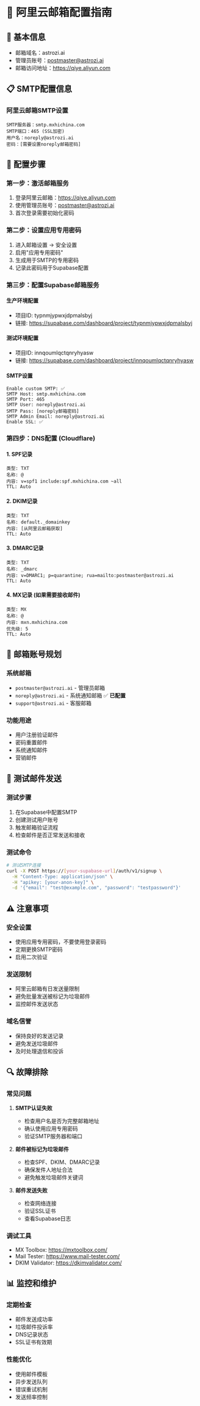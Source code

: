 # 📧 阿里云邮箱配置指南

## 🎯 基本信息
- 邮箱域名：astrozi.ai
- 管理员账号：postmaster@astrozi.ai
- 邮箱访问地址：https://qiye.aliyun.com

## 📋 SMTP配置信息

### 阿里云邮箱SMTP设置
```
SMTP服务器：smtp.mxhichina.com
SMTP端口：465 (SSL加密)
用户名：noreply@astrozi.ai
密码：[需要设置noreply邮箱密码]
```

## 🔧 配置步骤

### 第一步：激活邮箱服务
1. 登录阿里云邮箱：https://qiye.aliyun.com
2. 使用管理员账号：postmaster@astrozi.ai
3. 首次登录需要初始化密码

### 第二步：设置应用专用密码
1. 进入邮箱设置 → 安全设置
2. 启用"应用专用密码"
3. 生成用于SMTP的专用密码
4. 记录此密码用于Supabase配置

### 第三步：配置Supabase邮箱服务

#### 生产环境配置
- 项目ID: typnmjypwxjdpmalsbyj
- 链接: https://supabase.com/dashboard/project/typnmjypwxjdpmalsbyj

#### 测试环境配置  
- 项目ID: innqoumlqctqnryhyasw
- 链接: https://supabase.com/dashboard/project/innqoumlqctqnryhyasw

#### SMTP设置
```
Enable custom SMTP: ✅
SMTP Host: smtp.mxhichina.com
SMTP Port: 465
SMTP User: noreply@astrozi.ai
SMTP Pass: [noreply邮箱密码]
SMTP Admin Email: noreply@astrozi.ai
Enable SSL: ✅
```

### 第四步：DNS配置 (Cloudflare)

#### 1. SPF记录
```
类型: TXT
名称: @
内容: v=spf1 include:spf.mxhichina.com ~all
TTL: Auto
```

#### 2. DKIM记录
```
类型: TXT
名称: default._domainkey
内容: [从阿里云邮箱获取]
TTL: Auto
```

#### 3. DMARC记录
```
类型: TXT
名称: _dmarc
内容: v=DMARC1; p=quarantine; rua=mailto:postmaster@astrozi.ai
TTL: Auto
```

#### 4. MX记录 (如果需要接收邮件)
```
类型: MX
名称: @
内容: mxn.mxhichina.com
优先级: 5
TTL: Auto
```

## 📧 邮箱账号规划

### 系统邮箱
- `postmaster@astrozi.ai` - 管理员邮箱
- `noreply@astrozi.ai` - 系统通知邮箱 ✅ **已配置**
- `support@astrozi.ai` - 客服邮箱

### 功能用途
- 用户注册验证邮件
- 密码重置邮件
- 系统通知邮件
- 营销邮件

## 🧪 测试邮件发送

### 测试步骤
1. 在Supabase中配置SMTP
2. 创建测试用户账号
3. 触发邮箱验证流程
4. 检查邮件是否正常发送和接收

### 测试命令
```bash
# 测试SMTP连接
curl -X POST https://[your-supabase-url]/auth/v1/signup \
  -H "Content-Type: application/json" \
  -H "apikey: [your-anon-key]" \
  -d '{"email": "test@example.com", "password": "testpassword"}'
```

## ⚠️ 注意事项

### 安全设置
- 使用应用专用密码，不要使用登录密码
- 定期更换SMTP密码
- 启用二次验证

### 发送限制
- 阿里云邮箱有日发送量限制
- 避免批量发送被标记为垃圾邮件
- 监控邮件发送状态

### 域名信誉
- 保持良好的发送记录
- 避免发送垃圾邮件
- 及时处理退信和投诉

## 🔍 故障排除

### 常见问题
1. **SMTP认证失败**
   - 检查用户名是否为完整邮箱地址
   - 确认使用应用专用密码
   - 验证SMTP服务器和端口

2. **邮件被标记为垃圾邮件**
   - 检查SPF、DKIM、DMARC记录
   - 确保发件人地址合法
   - 避免触发垃圾邮件关键词

3. **邮件发送失败**
   - 检查网络连接
   - 验证SSL证书
   - 查看Supabase日志

### 调试工具
- MX Toolbox: https://mxtoolbox.com/
- Mail Tester: https://www.mail-tester.com/
- DKIM Validator: https://dkimvalidator.com/

## 📊 监控和维护

### 定期检查
- 邮件发送成功率
- 垃圾邮件投诉率
- DNS记录状态
- SSL证书有效期

### 性能优化
- 使用邮件模板
- 异步发送队列
- 错误重试机制
- 发送频率控制 